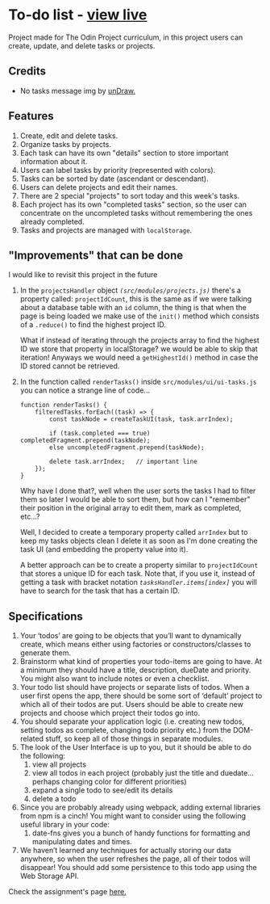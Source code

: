 # To-do list - [view live](https://darkwool.github.io/to-do-list/)

Project made for The Odin Project curriculum, in this project users can create, update, and delete tasks or projects.

## Credits

* No tasks message img by [unDraw.](https://undraw.co/)

## Features

1. Create, edit and delete tasks.
1. Organize tasks by projects.
1. Each task can have its own "details" section to store important information about it.
1. Users can label tasks by priority (represented with colors).
1. Tasks can be sorted by date (ascendant or descendant).
1. Users can delete projects and edit their names.
1. There are 2 special "projects" to sort today and this week's tasks.
1. Each project has its own "completed tasks" section, so the user can concentrate on the uncompleted tasks without remembering the ones already completed.
1. Tasks and projects are managed with `localStorage`.

## "Improvements" that can be done

I would like to revisit this project in the future

1. In the `projectsHandler` object *`(src/modules/projects.js)`* there's a property called: `projectIdCount`, this is the same as if we were talking about a database table with an `id` column, the thing is that when the page is being loaded we make use of the `init()` method which consists of a `.reduce()` to find the highest project ID.

    What if instead of iterating through the projects array to find the highest ID we store that property in localStorage? we would be able to skip that iteration! Anyways we would need a `getHighestId()` method in case the ID stored cannot be retrieved.
    
1. In the function called `renderTasks()` inside `src/modules/ui/ui-tasks.js` you can notice a strange line of code...

    ```
    function renderTasks() {
        filteredTasks.forEach((task) => {
            const taskNode = createTaskUI(task, task.arrIndex);

            if (task.completed === true) completedFragment.prepend(taskNode);
            else uncompletedFragment.prepend(taskNode);

            delete task.arrIndex;   // important line
        });
    }
    ```

    Why have I done that?, well when the user sorts the tasks I had to filter them so later I would 
be able to sort them, but how can I "remember" their position in the original array to edit them, 
mark as completed, etc...?

    Well, I decided to create a temporary property called `arrIndex` but to keep my tasks objects clean I delete it as soon as I'm done creating the task UI (and embedding the property value into it).

    A better approach can be to create a property similar to `projectIdCount` that stores a unique ID for each task. Note that, if you use it, instead of getting a task with bracket notation *`tasksHandler.items[index]`* you will have to search for the task that has a certain ID.

## Specifications

1. Your ‘todos’ are going to be objects that you’ll want to dynamically create, which means either using factories or constructors/classes to generate them.
1. Brainstorm what kind of properties your todo-items are going to have. At a minimum they should have a title, description, dueDate and priority. You might also want to include notes or even a checklist.
1. Your todo list should have projects or separate lists of todos. When a user first opens the app, there should be some sort of ‘default’ project to which all of their todos are put. Users should be able to create new projects and choose which project their todos go into.
1. You should separate your application logic (i.e. creating new todos, setting todos as complete, changing todo priority etc.) from the DOM-related stuff, so keep all of those things in separate modules.
1. The look of the User Interface is up to you, but it should be able to do the following:
    1. view all projects
    1. view all todos in each project (probably just the title and duedate… perhaps changing color for different priorities)
    1. expand a single todo to see/edit its details
    1. delete a todo
1. Since you are probably already using webpack, adding external libraries from npm is a cinch! You might want to consider using the following useful library in your code:
    1. date-fns gives you a bunch of handy functions for formatting and manipulating dates and times.
1. We haven’t learned any techniques for actually storing our data anywhere, so when the user refreshes the page, all of their todos will disappear! You should add some persistence to this todo app using the Web Storage API. 

Check the assignment's page [here.](https://www.theodinproject.com/lessons/node-path-javascript-todo-list)
